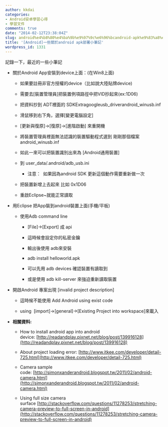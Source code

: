 ```yaml
---
author: kkdai
categories:
- Android安卓學習心得
- 學習文件
comments: true
date: "2014-02-12T23:38:04Z"
slug: android%e4%b8%80%e4%ba%9b%e9%97%9c%e6%96%bcandroid-apk%e9%83%a8%e7%bd%b2%e5%b0%8f%e7%ad%86%e8%a8%98
title: '[Android]一些關於android apk部署小筆記'
wordpress_id: 1331
---
```


記錄一下，最近的一些小筆記






  * 關於Android App安裝到device上面：(在Win8上面)



    * 如果要註冊非官方授權的device（比如說大陸貼牌device)


    * 需要去[裝置管理員]把裝置例項路徑中把VID抄起來(ex:1D06)


    * 把資料抄到 ADT裡面的 SDKExtragoogleusb_driverandroid_winusb.inf


    * 滑鼠移到右下角，選擇[變更電腦設定]


    * [更新與復原]->[復原]->[進階啟動] 來重開機


    * 將裝置管理員裡面無法認識的裝置驅動程式選到 剛剛那個檔案android_winusb.inf


    * 如此一來可以把裝置識別出來為 [Android通用裝置]


    * 到 user_data/.android/adb_usb.ini



      * 注意：  如果因為android SDK 更新這個動作需要重新做一次



    * 把裝置新增上去起來 比如 0x1D06


    * 重啟Eclipse~就能正常讀取



  * 用Eclipse 把App裝到android裝置上面(手機/平板)



    * 使用Adb command line



      * [File]->[Export] 成 api


      * 這時候會設定你的私密金鑰


      * 輸出後使用 adb來安裝


      * adb install helloworld.apk


      * 可以先用 adb devices 確認裝置有讀取到


      * 或是使用 adb kill-server 來強迫重新讀取裝置




  * 開啟Android 專案出現 [invalid project description]



    * 這時候不能使用 Add Android using exist code


    * using  [import]->[general]->[Existing Project into workspace]來載入



  * **相關資料:**



    * How to install android app into android device: [http://readandplay.pixnet.net/blog/post/139916128](http://readandplay.pixnet.net/blog/post/139916128)


    * About project loading error: [http://www.itkee.com/developer/detail-725.html](http://www.itkee.com/developer/detail-725.html)


    * Camera sample code: [http://simonxanderandroid.blogspot.tw/2011/02/android-camera.html](http://simonxanderandroid.blogspot.tw/2011/02/android-camera.html)


    * Using full size camera surface [http://stackoverflow.com/questions/11278253/stretching-camera-preview-to-full-screen-in-android](http://stackoverflow.com/questions/11278253/stretching-camera-preview-to-full-screen-in-android)



